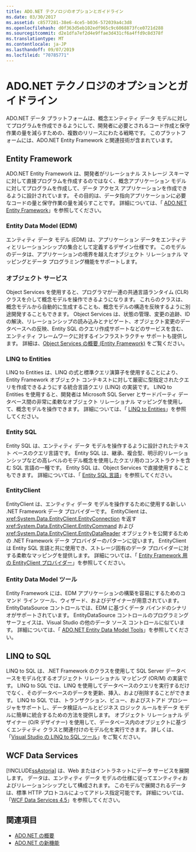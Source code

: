 ```yaml
---
title: ADO.NET テクノロジのオプションとガイドライン
ms.date: 03/30/2017
ms.assetid: c8577281-38e6-4ce5-b036-572039a4c3d8
ms.openlocfilehash: d0f363d5eb102edf965c9c6068873fce0721d288
ms.sourcegitcommit: d2e1dfa7ef2d4e9ffae3d431cf6a4ffd9c8d378f
ms.translationtype: MT
ms.contentlocale: ja-JP
ms.lasthandoff: 09/07/2019
ms.locfileid: "70785771"
---
```

# <a name="adonet-technology-options-and-guidelines"></a>ADO.NET テクノロジのオプションとガイドライン
ADO.NET データ プラットフォームは、概念エンティティ データ モデルに対してプログラムを作成できるようにして、開発者に必要とされるコード作成と保守作業の量を減らすための、複数のリリースにわたる戦略です。 このプラットフォームには、ADO.NET Entity Framework と関連技術が含まれています。  
  
## <a name="entity-framework"></a>Entity Framework  
 ADO.NET Entity Framework は、開発者がリレーショナル ストレージ スキーマに対して直接プログラムを作成するのではなく、概念アプリケーション モデルに対してプログラムを作成して、データ アクセス アプリケーションを作成できるように設計されています。 その目的は、データ指向アプリケーションに必要なコードの量と保守作業の量を減らすことです。 詳細については、「 [ADO.NET Entity Framework](./ef/index.md)」を参照してください。  
  
### <a name="entity-data-model-edm"></a>Entity Data Model (EDM)  
 エンティティ データ モデル (EDM) は、アプリケーション データをエンティティとリレーションシップの集合として定義するデザイン仕様です。 このモデルのデータは、アプリケーションの境界を越えたオブジェクト リレーショナル マッピングとデータ プログラミング機能をサポートします。  
  
### <a name="object-services"></a>オブジェクト サービス  
 Object Services を使用すると、プログラマが一連の共通言語ランタイム (CLR) クラスを介して概念モデルを操作できるようになります。 これらのクラスは、概念モデルから自動的に生成することも、概念モデルの構造を反映するように別途開発することもできます。 Object Services は、状態の管理、変更の追跡、ID の解決、リレーションシップの読み込みとナビゲート、オブジェクト変更のデータベースへの反映、Entity SQL のクエリ作成サポートなどのサービスを含む、エンティティ フレームワークに対するインフラストラクチャ サポートも提供します。 詳細は、[Object Services の概要 (Entity Framework)](https://docs.microsoft.com/previous-versions/bb386871(v=vs.100)) をご覧ください。  
  
### <a name="linq-to-entities"></a>LINQ to Entities  
 LINQ to Entities は、LINQ の式と標準クエリ演算子を使用することにより、Entity Framework オブジェクト コンテキストに対して厳密に型指定されたクエリを作成できるようにする統合言語クエリ (LINQ) の実装です。 LINQ to Entities を使用すると、開発者は Microsoft SQL Server とサードパーティ データベース間の非常に柔軟なオブジェクト リレーショナル マッピングを使用して、概念モデルを操作できます。 詳細については、「 [LINQ to Entities](./ef/language-reference/linq-to-entities.md)」を参照してください。  
  
### <a name="entity-sql"></a>Entity SQL  
 Entity SQL は、エンティティ データ モデルを操作するように設計されたテキスト ベースのクエリ言語です。 Entity SQL は、継承、複合型、明示的リレーションシップなどの高レベルのモデル概念を使用したクエリ用のコンストラクトを含む SQL 言語の一種です。 Entity SQL は、Object Services で直接使用することもできます。 詳細については、「 [Entity SQL 言語](./ef/language-reference/entity-sql-language.md)」を参照してください。  
  
### <a name="entityclient"></a>EntityClient  
 EntityClient は、エンティティ データ モデルを操作するために使用する新しい .NET Framework データ プロバイダーです。 EntityClient は、<xref:System.Data.EntityClient.EntityConnection> を返す <xref:System.Data.EntityClient.EntityCommand> および <xref:System.Data.EntityClient.EntityDataReader> オブジェクトを公開するための .NET Framework データ プロバイダーのパターンに従います。 EntityClient は Entity SQL 言語と共に使用でき、ストレージ固有のデータ プロバイダーに対する柔軟なマッピングを提供します。 詳細については、「 [Entity Framework 用の EntityClient プロバイダー](./ef/entityclient-provider-for-the-entity-framework.md)」を参照してください。  
  
### <a name="entity-data-model-tools"></a>Entity Data Model ツール  
 Entity Framework には、EDM アプリケーションの構築を容易にするためのコマンド ライン ツール、ウィザード、およびデザイナーが用意されています。 EntityDataSource コントロールでは、EDM に基づくデータ バインドのシナリオがサポートされています。 EntityDataSource コントロールのプログラミング サーフェイスは、Visual Studio の他のデータ ソース コントロールに似ています。 詳細については、「 [ADO.NET Entity Data Model Tools](https://docs.microsoft.com/previous-versions/dotnet/netframework-4.0/bb399249(v=vs.100))」を参照してください。  
  
## <a name="linq-to-sql"></a>LINQ to SQL  
 LINQ to SQL は、.NET Framework のクラスを使用して SQL Server データベースをモデル化するオブジェクト リレーショナル マッピング (OR/M) の実装です。 LINQ to SQL では、LINQ を使用してデータベースのクエリを実行するだけでなく、そのデータベースのデータを更新、挿入、および削除することができます。 LINQ to SQL では、トランザクション、ビュー、およびストアド プロシージャをサポートし、データ検証ルールとビジネス ロジック ルールをデータ モデルに簡単に統合するための方法を提供します。 オブジェクト リレーショナル デザイナー (O/R デザイナー) を使用して、データベース内のオブジェクトに基づくエンティティ クラスと関連付けのモデル化を実行できます。 詳しくは、「[Visual Studio の LINQ to SQL ツール](/visualstudio/data-tools/linq-to-sql-tools-in-visual-studio2)」をご覧ください。  
  
## <a name="wcf-data-services"></a>WCF Data Services  
 [!INCLUDE[ssAstoria](../../../../includes/ssastoria-md.md)] は、Web またはイントラネットにデータ サービスを展開します。 データは、エンティティ データ モデルの仕様に従ってエンティティおよびリレーションシップとして構成されます。 このモデルで展開されるデータは、標準 HTTP プロトコルによってアドレス指定可能です。 詳細については、「[WCF Data Services 4.5](../wcf/index.md)」を参照してください。  
  
## <a name="see-also"></a>関連項目

- [ADO.NET の概要](ado-net-overview.md)
- [ADO.NET の新機能](whats-new.md)
